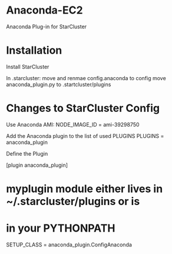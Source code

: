 Anaconda-EC2
============

Anaconda Plug-in for StarCluster

Installation
============

Install StarCluster

In .starcluster:
   move and renmae config.anaconda to config
   move anaconda_plugin.py to .startcluster/plugins



Changes to StarCluster Config
============

Use Anaconda AMI:
NODE_IMAGE_ID = ami-39298750

Add the Anaconda plugin to the list of used PLUGINS
PLUGINS = anaconda_plugin 

Define the Plugin

[plugin anaconda_plugin]
# myplugin module either lives in ~/.starcluster/plugins or is
# in your PYTHONPATH
SETUP_CLASS = anaconda_plugin.ConfigAnaconda
